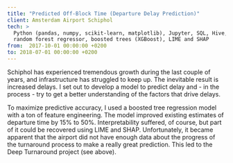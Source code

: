 ```yaml
---
title: "Predicted Off-Block Time (Departure Delay Prediction)"
client: Amsterdam Airport Schiphol
tech: > 
  Python (pandas, numpy, scikit-learn, matplotlib), Jupyter, SQL, Hive, Spark, Databricks.
  random forest regressor, boosted trees (XGBoost), LIME and SHAP 
from:  2017-10-01 00:00:00 +0200
to: 2018-07-01 00:00:00 +0200
---
```

Schiphol has experienced tremendous growth during the last couple of years, and infrastructure has struggled to keep up. The inevitable result is increased delays. I set out to develop a model to predict delay and - in the process - try to get a better understanding of the factors that drive delays. 

To maximize predictive accuracy, I used a boosted tree regression model with a ton of feature engineering. The model improved existing estimates of departure time by 15% to 50%. Interpretability suffered, of course, but part of it could be recovered using LIME and SHAP. 
Unfortunately, it became apparent that the airport did not have enough data about the progress of the turnaround process to make a really great prediction. This led to the Deep Turnaround project (see above).

